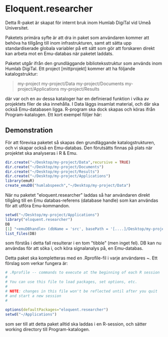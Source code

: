 # Eloquent.researcher

Detta R-paket är skapat för internt bruk inom Humlab DigiTal vid Umeå Universitet.

Paketets primära syfte är att dra in paket som användaren kommer att behöva ha tillgång till inom infrastrukturen, samt att sätta upp standardiserade globala variabler på ett sätt som gör att forskaren direkt kan arbeta mot en Emu-databas när paketet laddats.

Paketet utgår ifrån den grundläggande biblioteksstruktur som används inom Humlab DigiTal. Ett project [mittprojekt] kommer att ha följande katalogstruktur:

> my-project
> my-project/Data
> my-project/Documents
> my-project/Applications
> my-project/Results

där var och en av dessa kataloger har en definierad funktion i vilka av projektets filer de ska innehålla. I Data läggs insamlat material, och där ska också Emu-databasen ligga. R-program ska dock skapas och köras ifrån Program-katalogen. Ett kort exempel följer här:

## Demonstration

För att förevisa paketet så skapas den grundläggande katalogstrukturen, och vi skapar också en Emu-databas. 
Den förutsätts finnas på plats när projektet ska analyseras i R & Emu.

```r
dir.create("~/Desktop/my-project/Data",recursive = TRUE)
dir.create("~/Desktop/my-project/Documents")
dir.create("~/Desktop/my-project/Results")
dir.create("~/Desktop/my-project/Applications")
library(emuR)
create_emuDB("humlabspeech","~/Desktop/my-project/Data")
```
När nu paketet "eloquent.researcher" laddas så har användaren direkt tillgång till en Emu databas-referens (database handle) som kan användas för att utföra Emu-kommandon.

```r
setwd("~/Desktop/my-project/Applications")
library("eloquent.researcher")
DB
[1] "<emuDBhandle> (dbName = 'src', basePath = '[....]/Desktop/my-project/Data/myproject_emuDB')"
list_files(DB)
```
som förstås i detta fall resulterar i en tom "tibble" (men inget fel). DB kan nu användas för att söka i, och köra signalanalys på, en Emu-databas.

Detta paket ska kompletteras med en .Rprofile-fil i varje användares ~. Ett förslag som verkar fungera är:


```r
# .Rprofile -- commands to execute at the beginning of each R session       
#                                                                           
# You can use this file to load packages, set options, etc.                 
#                                                                           
# NOTE: changes in this file won't be reflected until after you quit        
# and start a new session                                                   
#                                                                           
                                                                       
options(defaultPackages="eloquent.researcher")                             
setwd("~/Applications")
```
 som ser till att detta paket alltid ska laddas i en R-session, och sätter working directory till Program-katalogen.                                                                            
